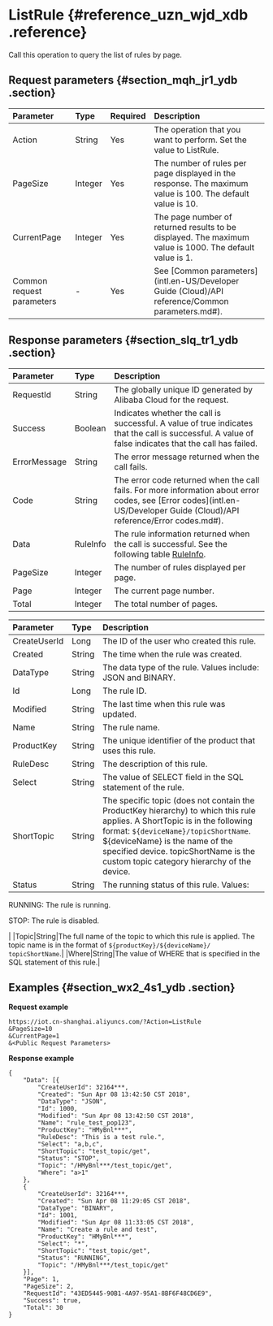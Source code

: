 # ListRule {#reference_uzn_wjd_xdb .reference}

Call this operation to query the list of rules by page.

## Request parameters {#section_mqh_jr1_ydb .section}

|Parameter|Type|Required|Description|
|:--------|:---|:-------|:----------|
|Action|String|Yes|The operation that you want to perform. Set the value to ListRule.|
|PageSize|Integer|Yes|The number of rules per page displayed in the response. The maximum value is 100. The default value is 10.|
|CurrentPage|Integer|Yes|The page number of returned results to be displayed. The maximum value is 1000. The default value is 1.|
|Common request parameters|-|Yes|See [Common parameters](intl.en-US/Developer Guide (Cloud)/API reference/Common parameters.md#).|

## Response parameters {#section_slq_tr1_ydb .section}

|Parameter|Type|Description|
|:--------|:---|:----------|
|RequestId|String|The globally unique ID generated by Alibaba Cloud for the request.|
|Success|Boolean|Indicates whether the call is successful. A value of true indicates that the call is successful. A value of false indicates that the call has failed.|
|ErrorMessage|String|The error message returned when the call fails.|
|Code|String|The error code returned when the call fails. For more information about error codes, see [Error codes](intl.en-US/Developer Guide (Cloud)/API reference/Error codes.md#).|
|Data|RuleInfo|The rule information returned when the call is successful. See the following table [RuleInfo](#table_lbq_bs1_ydb).|
|PageSize|Integer|The number of rules displayed per page.|
|Page|Integer|The current page number.|
|Total|Integer|The total number of pages.|

|Parameter|Type|Description|
|:--------|:---|:----------|
|CreateUserId|Long|The ID of the user who created this rule.|
|Created|String|The time when the rule was created.|
|DataType|String|The data type of the rule. Values include: JSON and BINARY.|
|Id|Long|The rule ID.|
|Modified|String|The last time when this rule was updated.|
|Name|String|The rule name.|
|ProductKey|String|The unique identifier of the product that uses this rule.|
|RuleDesc|String|The description of this rule.|
|Select|String|The value of SELECT field in the SQL statement of the rule.|
|ShortTopic|String|The specific topic \(does not contain the ProductKey hierarchy\) to which this rule applies. A ShortTopic is in the following format: `${deviceName}/topicShortName`. $\{deviceName\} is the name of the specified device. topicShortName is the custom topic category hierarchy of the device.|
|Status|String| The running status of this rule. Values:

 RUNNING: The rule is running.

 STOP: The rule is disabled.

 |
|Topic|String|The full name of the topic to which this rule is applied. The topic name is in the format of `${productKey}/${deviceName}/ topicShortName`.|
|Where|String|The value of WHERE that is specified in the SQL statement of this rule.|

## Examples {#section_wx2_4s1_ydb .section}

**Request example**

```
https://iot.cn-shanghai.aliyuncs.com/?Action=ListRule
&PageSize=10
&CurrentPage=1
&<Public Request Parameters>
```

**Response example**

```
{
    "Data": [{
        "CreateUserId": 32164***,
        "Created": "Sun Apr 08 13:42:50 CST 2018",
        "DataType": "JSON",
        "Id": 1000,
        "Modified": "Sun Apr 08 13:42:50 CST 2018",
        "Name": "rule_test_pop123",
        "ProductKey": "HMyBnl***",
        "RuleDesc": "This is a test rule.",
        "Select": "a,b,c",
        "ShortTopic": "test_topic/get",
        "Status": "STOP",
        "Topic": "/HMyBnl***/test_topic/get",
        "Where": "a>1"
    },
    {
        "CreateUserId": 32164***,
        "Created": "Sun Apr 08 11:29:05 CST 2018",
        "DataType": "BINARY",
        "Id": 1001,
        "Modified": "Sun Apr 08 11:33:05 CST 2018",
        "Name": "Create a rule and test",
        "ProductKey": "HMyBnl***",
        "Select": "*",
        "ShortTopic": "test_topic/get",
        "Status": "RUNNING",
        "Topic": "/HMyBnl***/test_topic/get"
    }],
    "Page": 1,
    "PageSize": 2,
    "RequestId": "43ED5445-90B1-4A97-95A1-8BF6F48CD6E9",
    "Success": true,
    "Total": 30
}
```

